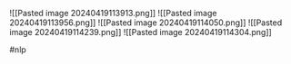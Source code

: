 ![[Pasted image 20240419113913.png]]
![[Pasted image 20240419113956.png]]
![[Pasted image 20240419114050.png]]
![[Pasted image 20240419114239.png]]
![[Pasted image 20240419114304.png]]

#nlp 